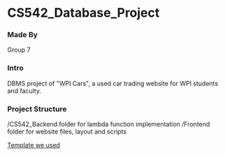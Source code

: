 # CS542_Database_Project
### Made By
Group 7
### Intro
DBMS project of "WPI Cars", a used car trading website for WPI students and faculty.
### Project Structure
/CS542_Backend folder for lambda function implementation
/Frontend folder for website files, layout and scripts

[Template we used](https://startbootstrap.com/templates/simple-sidebar/)
